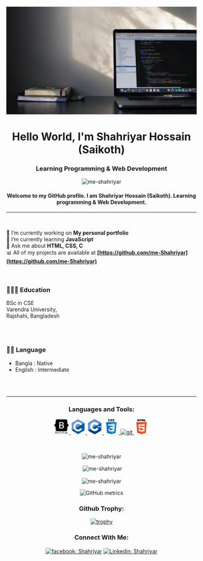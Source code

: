 [![MasterHead](https://github.com/me-Shahriyar/me-Shahriyar/blob/main/banner.jpg)](https://github.com/me-Shahriyar)

<h1 align="center">Hello World, I'm Shahriyar Hossain (Saikoth)</h1>
<h3 align="center">Learning Programming & Web Development</h3>

<div align="center"> 

<p align="center"> <img src="https://komarev.com/ghpvc/?username=me-shahriyar&label=Profile%20views&color=0e75b6&style=flat" alt="me-shahriyar" /> </p>

<h4>Welcome to my GitHub profile. I am Shahriyar Hossain (Saikoth). Learning programming & Web Development.</h4>
<hr>
<br>
</div>
 
🔭 I’m currently working on **My personal portfolio** <br>
🌱 I’m currently learning **JavaScript** <br>
💬 Ask me about **HTML, CSS, C** <br>
📊 All of my projects are available at **[https://github.com/me-Shahriyar](https://github.com/me-Shahriyar)** <br>
<br> <br> 

### 👨🏻‍🎓 Education
 BSc in CSE <br>
 Varendra University, <br>
 Rajshahi, Bangladesh
 
<br><br>
### 👨🏻‍ Language 
<ul><li>Bangla : Native</li><li>English : Intermediate</li></ul>
<br><br>
 
<hr>

<div align="center">

<h3>Languages and Tools:</h3>
<p> <a href="#" target="_blank" rel="noreferrer"> <img src="https://raw.githubusercontent.com/devicons/devicon/master/icons/bootstrap/bootstrap-plain-wordmark.svg" alt="bootstrap" width="40" height="40"/> </a> <a href="#" target="_blank" rel="noreferrer"> <img src="https://raw.githubusercontent.com/devicons/devicon/master/icons/c/c-original.svg" alt="c" width="40" height="40"/> </a> <a href="#" target="_blank" rel="noreferrer"> <img src="https://raw.githubusercontent.com/devicons/devicon/master/icons/cplusplus/cplusplus-original.svg" alt="cplusplus" width="40" height="40"/> </a> <a href="#" target="_blank" rel="noreferrer"> <img src="https://raw.githubusercontent.com/devicons/devicon/master/icons/css3/css3-original-wordmark.svg" alt="css3" width="40" height="40"/> </a> <a href="#" target="_blank" rel="noreferrer"> <img src="https://www.vectorlogo.zone/logos/git-scm/git-scm-icon.svg" alt="git" width="40" height="40"/> </a> <a href="#" target="_blank" rel="noreferrer"> <img src="https://raw.githubusercontent.com/devicons/devicon/master/icons/html5/html5-original-wordmark.svg" alt="html5" width="40" height="40"/> </a> </p>

<br>
 
<p><img align="center" src="https://github-readme-stats.vercel.app/api/top-langs?username=me-shahriyar&show_icons=true&locale=en&layout=compact" alt="me-shahriyar" /></p>
 
<p>&nbsp;<img align="center" src="https://github-readme-stats.vercel.app/api?username=me-shahriyar&show_icons=true&locale=en" alt="me-shahriyar" /></p>

 
<p><img align="center" src="https://github-readme-streak-stats.herokuapp.com/?user=me-shahriyar&" alt="me-shahriyar" /></p> 

![GitHub metrics](https://metrics.lecoq.io/me-Shahriyar)  

<h3>Github Trophy:</h3>
 
[![trophy](https://github-profile-trophy.vercel.app/?username=me-Shahriyar)](https://github.com/ryo-ma/github-profile-trophy)

<h3>Connect With Me:</h3>
<p>
<a href="https://www.facebook.com/me.Shahriyar" target="blank"><img align="center" src="https://raw.githubusercontent.com/rahuldkjain/github-profile-readme-generator/master/src/images/icons/Social/facebook.svg" alt="facebook: Shahriyar" height="30" width="40" /></a>
<a href="https://www.linkedin.com/in/me-shahriyar/" target="blank"><img align="center" src="https://raw.githubusercontent.com/rahuldkjain/github-profile-readme-generator/master/src/images/icons/Social/linked-in-alt.svg" alt="Linkedin: Shahriyar" height="30" width="40" /></a>
</p>
</div>
